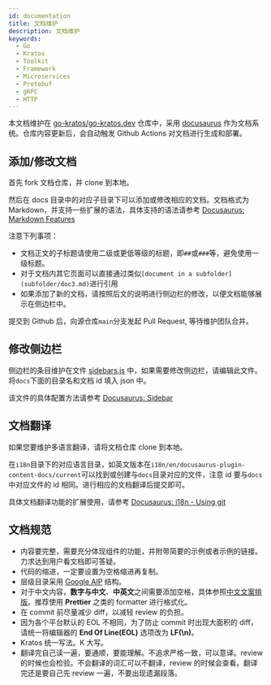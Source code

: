 ```yaml
---
id: documentation
title: 文档维护
description: 文档维护
keywords:
  - Go
  - Kratos
  - Toolkit
  - Framework
  - Microservices
  - Protobuf
  - gRPC
  - HTTP
---
```


本文档维护在 [go-kratos/go-kratos.dev](https://github.com/go-kratos/go-kratos.dev) 仓库中，采用 [docusaurus](https://docusaurus.io/) 作为文档系统。仓库内容更新后，会自动触发 Github Actions 对文档进行生成和部署。

## 添加/修改文档

首先 fork 文档仓库，并 clone 到本地。

然后在 docs 目录中的对应子目录下可以添加或修改相应的文档。文档格式为 Markdown，并支持一些扩展的语法，具体支持的语法请参考 [Docusaurus: Markdown Features](https://docusaurus.io/docs/markdown-features)

注意下列事项：

- 文档正文的子标题请使用二级或更低等级的标题，即`##`或`###`等，避免使用一级标题。
- 对于文档内其它页面可以直接通过类似`[document in a subfolder](subfolder/doc3.md)`进行引用
- 如果添加了新的文档，请按照后文的说明进行侧边栏的修改，以便文档能够展示在侧边栏中。

提交到 Github 后，向源仓库`main`分支发起 Pull Request, 等待维护团队合并。

## 修改侧边栏

侧边栏的条目维护在文件 [sidebars.js](https://github.com/go-kratos/go-kratos.dev/blob/main/sidebars.js) 中，如果需要修改侧边栏，请编辑此文件。
将`docs`下面的目录名和文档 id 填入 json 中。

该文件的具体配置方法请参考 [Docusaurus: Sidebar](https://docusaurus.io/docs/sidebar)

## 文档翻译

如果您要维护多语言翻译，请将文档仓库 clone 到本地。

在`i18n`目录下的对应语言目录，如英文版本在`i18n/en/docusaurus-plugin-content-docs/current`可以找到或创建与`docs`目录对应的文件，注意 id 要与`docs`中对应文件的 id 相同。进行相应的文档翻译后提交即可。

具体文档翻译功能的扩展使用，请参考 [Docusaurus: i18n - Using git](https://docusaurus.io/docs/i18n/git)

## 文档规范

- 内容要完整，需要充分体现组件的功能，并附带简要的示例或者示例的链接。力求达到用户看文档即可答疑。
- 代码的缩进，一定要设置为空格缩进再复制。
- 层级目录采用 [Google AIP](https://google.aip.dev/121) 结构。
- 对于中文内容，**数字与中文**、**中英文**之间需要添加空格，具体参照[中文文案排版](https://github.com/sparanoid/chinese-copywriting-guidelines)。推荐使用 **Prettier** 之类的 formatter 进行格式化。
- 在 commit 前尽量减少 diff，以减轻 review 的负担。
- 因为各个平台默认的 EOL 不相同，为了防止 commit 时出现大面积的 diff，请统一将编辑器的 **End Of Line(EOL)** 选项改为 **LF(\n)**。
- Kratos 统一写法。K 大写。
- 翻译完自己读一遍，要通顺，要能理解。不追求严格一致，可以意译。review 的时候也会检验。不会翻译的词汇可以不翻译，review 的时候会查看。翻译完还是要自己先 review 一遍，不要出现遗漏段落。
